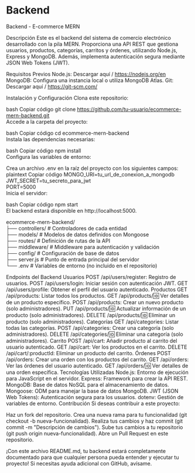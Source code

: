 # Backend

Backend - E-commerce MERN


Descripción
Este es el backend del sistema de comercio electrónico desarrollado con la pila MERN. Proporciona una API REST que gestiona usuarios, productos, categorías, carritos y órdenes, utilizando Node.js, Express y MongoDB. Además, implementa autenticación segura mediante JSON Web Tokens (JWT).

Requisitos Previos
Node.js: Descargar aquí / https://nodejs.org/en
MongoDB: Configura una instancia local o utiliza MongoDB Atlas.
Git: Descargar aquí / https://git-scm.com/

Instalación y Configuración
Clona este repositorio:

bash
Copiar código
git clone https://github.com/tu-usuario/ecommerce-mern-backend.git  
Accede a la carpeta del proyecto:

bash
Copiar código
cd ecommerce-mern-backend  
Instala las dependencias necesarias:

bash
Copiar código
npm install  
Configura las variables de entorno:

Crea un archivo .env en la raíz del proyecto con los siguientes campos:
plaintext
Copiar código
MONGO_URI=tu_url_de_conexion_a_mongodb  
JWT_SECRET=tu_secreto_para_jwt  
PORT=5000  
Inicia el servidor:

bash
Copiar código
npm start  
El backend estará disponible en http://localhost:5000.


ecommerce-mern-backend/  
├── controllers/       # Controladores de cada entidad  
├── models/            # Modelos de datos definidos con Mongoose  
├── routes/            # Definición de rutas de la API  
├── middleware/        # Middleware para autenticación y validación  
├── config/            # Configuración de base de datos  
├── server.js          # Punto de entrada principal del servidor  
└── .env               # Variables de entorno (no incluido en el repositorio)  

Endpoints del Backend
Usuarios
POST /api/users/register: Registro de usuarios.
POST /api/users/login: Iniciar sesión con autenticación JWT.
GET /api/users/profile: Obtener el perfil del usuario autenticado.
Productos
GET /api/products: Listar todos los productos.
GET /api/products/:id: Ver detalles de un producto específico.
POST /api/products: Crear un nuevo producto (solo administradores).
PUT /api/products/:id: Actualizar información de un producto (solo administradores).
DELETE /api/products/:id: Eliminar un producto (solo administradores).
Categorías
GET /api/categories: Listar todas las categorías.
POST /api/categories: Crear una categoría (solo administradores).
DELETE /api/categories/:id: Eliminar una categoría (solo administradores).
Carrito
POST /api/cart: Añadir producto al carrito del usuario autenticado.
GET /api/cart: Ver los productos en el carrito.
DELETE /api/cart/:productId: Eliminar un producto del carrito.
Órdenes
POST /api/orders: Crear una orden con los productos del carrito.
GET /api/orders: Ver las órdenes del usuario autenticado.
GET /api/orders/:id: Ver detalles de una orden específica.
Tecnologías Utilizadas
Node.js: Entorno de ejecución para JavaScript en el servidor.
Express: Framework para crear la API REST.
MongoDB: Base de datos NoSQL para el almacenamiento de datos.
Mongoose: ODM para manejar la base de datos MongoDB.
JWT (JSON Web Tokens): Autenticación segura para los usuarios.
dotenv: Gestión de variables de entorno.
Contribución
Si deseas contribuir a este proyecto:

Haz un fork del repositorio.
Crea una nueva rama para tu funcionalidad (git checkout -b nueva-funcionalidad).
Realiza tus cambios y haz commit (git commit -m "Descripción de cambios").
Sube tus cambios a tu repositorio (git push origin nueva-funcionalidad).
Abre un Pull Request en este repositorio.


¡Con este archivo README.md, tu backend estará completamente documentado para que cualquier persona pueda entender y ejecutar tu proyecto! Si necesitas ayuda adicional con GitHub, avísame.

